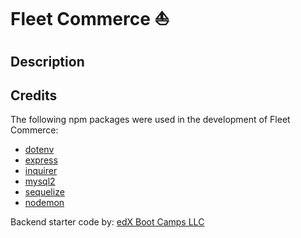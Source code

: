 # Fleet Commerce ⛵

## Description

## Credits

The following npm packages were used in the development of Fleet Commerce:
- [dotenv](https://www.npmjs.com/package/dotenv)
- [express](https://www.npmjs.com/package/express)
- [inquirer](https://www.npmjs.com/package/inquirer/v/8.2.4)
- [mysql2](https://www.npmjs.com/package/mysql2)
- [sequelize](https://www.npmjs.com/package/sequelize)
- [nodemon](https://www.npmjs.com/package/nodemon)

Backend starter code by: [edX Boot Camps LLC](https://github.com/coding-boot-camp/fantastic-umbrella)